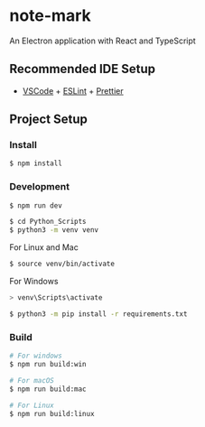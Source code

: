 # note-mark

An Electron application with React and TypeScript

## Recommended IDE Setup

- [VSCode](https://code.visualstudio.com/) + [ESLint](https://marketplace.visualstudio.com/items?itemName=dbaeumer.vscode-eslint) + [Prettier](https://marketplace.visualstudio.com/items?itemName=esbenp.prettier-vscode)

## Project Setup

### Install

```bash
$ npm install
```

### Development

```bash
$ npm run dev
```

```bash
$ cd Python_Scripts
$ python3 -m venv venv
```

For Linux and Mac

```bash
$ source venv/bin/activate
```

For Windows

```powershell
> venv\Scripts\activate
```

```bash
$ python3 -m pip install -r requirements.txt
```

### Build

```bash
# For windows
$ npm run build:win

# For macOS
$ npm run build:mac

# For Linux
$ npm run build:linux
```
